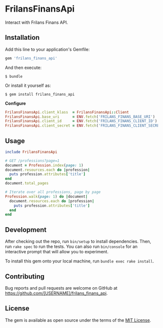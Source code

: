 # FrilansFinansApi

Interact with Frilans Finans API.

## Installation

Add this line to your application's Gemfile:

```ruby
gem 'frilans_finans_api'
```

And then execute:

    $ bundle

Or install it yourself as:

    $ gem install frilans_finans_api

__Configure__

```ruby
FrilansFinansApi.client_klass  = FrilansFinansApi::Client
FrilansFinansApi.base_uri      = ENV.fetch('FRILANS_FINANS_BASE_URI')
FrilansFinansApi.client_id     = ENV.fetch('FRILANS_FINANS_CLIENT_ID')
FrilansFinansApi.client_secret = ENV.fetch('FRILANS_FINANS_CLIENT_SECRET')
```

## Usage

```ruby
include FrilansFinansApi

# GET /professions?page=1
document = Profession.index(page: 1)
document.resources.each do |profession|
  puts profession.attributes['title']
end
document.total_pages

# Iterate over all professions, page by page
Profession.walk(page: 1) do |document|
  document.resources.each do |profession|
    puts profession.attributes['title']
  end
end
```

## Development

After checking out the repo, run `bin/setup` to install dependencies. Then, run `rake spec` to run the tests. You can also run `bin/console` for an interactive prompt that will allow you to experiment.

To install this gem onto your local machine, run `bundle exec rake install`.

## Contributing

Bug reports and pull requests are welcome on GitHub at https://github.com/[USERNAME]/frilans_finans_api.

## License

The gem is available as open source under the terms of the [MIT License](http://opensource.org/licenses/MIT).
